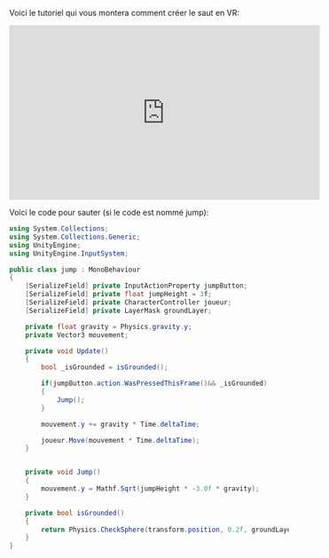 
Voici le tutoriel qui vous montera comment créer le saut en VR:   

<iframe width="560" height="315" src="https://www.youtube.com/embed/vvfZbVfikJ8?si=OUAw6Xw-yF1c-dm0" title="YouTube video player" frameborder="0" allow="accelerometer; autoplay; clipboard-write; encrypted-media; gyroscope; picture-in-picture; web-share" referrerpolicy="strict-origin-when-cross-origin" allowfullscreen></iframe>


Voici le code pour sauter (si le code est nommé jump):   
``` csharp
using System.Collections;
using System.Collections.Generic;
using UnityEngine;
using UnityEngine.InputSystem;

public class jump : MonoBehaviour
{
    [SerializeField] private InputActionProperty jumpButton;
    [SerializeField] private float jumpHeight = 3f;
    [SerializeField] private CharacterController joueur;
    [SerializeField] private LayerMask groundLayer;

    private float gravity = Physics.gravity.y;
    private Vector3 mouvement;

    private void Update()
    {
        bool _isGrounded = isGrounded(); 

        if(jumpButton.action.WasPressedThisFrame()&& _isGrounded)
        {
            Jump();
        }

        mouvement.y += gravity * Time.deltaTime;

        joueur.Move(mouvement * Time.deltaTime);
    }


    private void Jump()
    {
        mouvement.y = Mathf.Sqrt(jumpHeight * -3.0f * gravity); 
    }

    private bool isGrounded()
    {
        return Physics.CheckSphere(transform.position, 0.2f, groundLayer); 
    }
}
```

